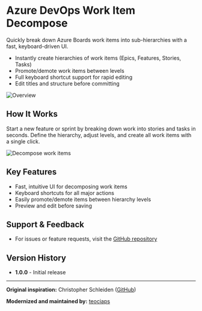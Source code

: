 # Azure DevOps Work Item Decompose

Quickly break down Azure Boards work items into sub-hierarchies with a fast, keyboard-driven UI.

- Instantly create hierarchies of work items (Epics, Features, Stories, Tasks)
- Promote/demote work items between levels
- Full keyboard shortcut support for rapid editing
- Edit titles and structure before committing

![Overview](marketplace/overview.png)

## How It Works

Start a new feature or sprint by breaking down work into stories and tasks in seconds. Define the hierarchy, adjust levels, and create all work items with a single click.

![Decompose work items](marketplace/workitem-decompose.gif)

## Key Features

- Fast, intuitive UI for decomposing work items
- Keyboard shortcuts for all major actions
- Easily promote/demote items between hierarchy levels
- Preview and edit before saving

## Support & Feedback

- For issues or feature requests, visit the [GitHub repository](https://github.com/teociaps/azdo-workitem-decompose)

## Version History

- **1.0.0** - Initial release

---

**Original inspiration:** Christopher Schleiden ([GitHub](https://github.com/cschleiden/azure-boards-decompose))

**Modernized and maintained by:** [teociaps](https://github.com/teociaps)

